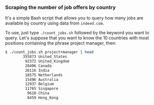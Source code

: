### Scraping the number of job offers by country

It's a simple Bash script that allows you to query how many jobs are available by country using data from `indeed.com`.

To use, just type `./count_jobs.sh` followed by the keyword you want to query. Let's suppose that you want to know the 10 countries with most positions containing the phrase project manager, then:

```bash
$ ./count_jobs.sh project+manager | head
        355873 United_States
         92372 United_Kingdom
         28406 Canada
         26116 India
         18575 Netherlands
         15496 Australia
         12937 Belgium
         11765 Singapore
          9618 China
          8459 Hong_Kong
```
